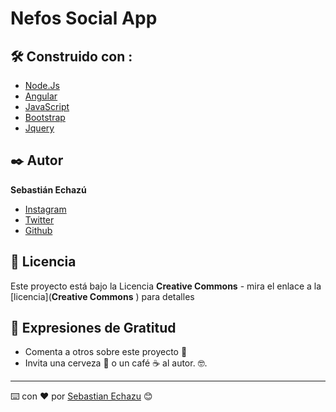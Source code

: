 ﻿# Nefos Social App 


## 🛠️ Construido con :

* [Node.Js](https://nodejs.org/es/) 
* [Angular](https://angular.io/) 
* [JavaScript](https://developer.mozilla.org/es/docs/Web/JavaScript) 
* [Bootstrap](https://getbootstrap.com/) 
* [Jquery](https://jquery.com/) 

## ✒️ Autor

**Sebastián Echazú** 

* [Instagram](https://www.instagram.com/seba.echazu)
* [Twitter](https://twitter.com/seba_echazu)
* [Github](https://github.com/SebastianEchazu)

## 📄 Licencia 

Este proyecto está bajo la Licencia **Creative Commons** - mira el enlace a la [licencia](**Creative Commons** ) para detalles

## 🎁 Expresiones de Gratitud 

* Comenta a otros sobre este proyecto 📢
* Invita una cerveza 🍺 o un café ☕ al autor.  🤓. 

  

---
⌨️ con ❤️ por [Sebastian Echazu](https://github.com/SebastianEchazu) 😊
